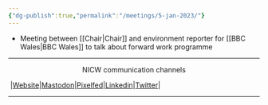 ```yaml
---
{"dg-publish":true,"permalink":"/meetings/5-jan-2023/"}
---
```



- Meeting between [[Chair\|Chair]] and environment reporter for [[BBC Wales\|BBC Wales]] to talk about forward work programme


***
<p style="text-align: center;">NICW communication channels</p>

󠁧 |[Website](https://nationalinfrastructurecommission.wales)|[Mastodon](https://toot.wales/@NICW)|[Pixelfed](https://pix.toot.wales/NICW)|[Linkedin](https://www.linkedin.com/company/26268509/)|[Twitter](https://twitter.com/InfraCommCymru)|
***
